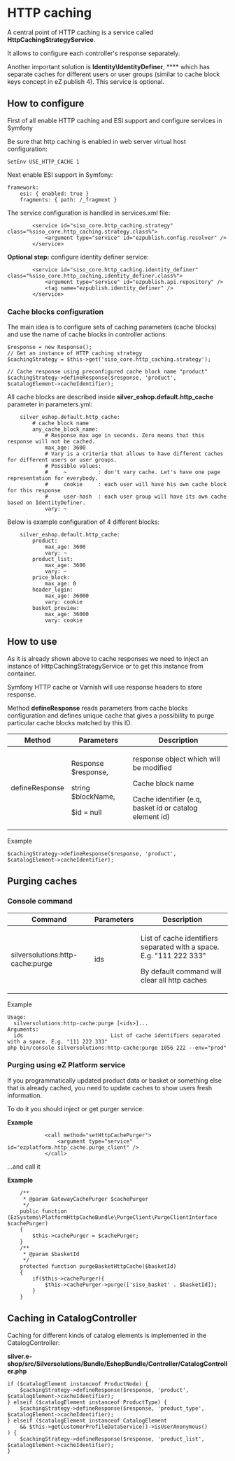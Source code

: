 #  HTTP caching 

A central point of HTTP caching is a service called **HttpCachingStrategyService**.

It allows to configure each controller's response separately.

Another important solution is **Identity\\IdentityDefiner**, **** which has separate caches for different users or user groups (similar to cache block keys concept in eZ publish 4). This service is optional.

## How to configure

First of all enable HTTP caching and ESI support and configure services in Symfony

Be sure that http caching is enabled in web server virtual host configuration:

``` 
SetEnv USE_HTTP_CACHE 1
```

Next enable ESI support in Symfony:

``` 
framework:
    esi: { enabled: true }
    fragments: { path: /_fragment }
```

The service configuration is handled in services.xml file:

``` 
        <service id="siso_core.http_caching.strategy" class="%siso_core.http_caching.strategy.class%">
            <argument type="service" id="ezpublish.config.resolver" />
        </service>
```

**Optional step:** configure identity definer service:

``` 
        <service id="siso_core.http_caching.identity_definer" class="%siso_core.http_caching.identity_definer.class%">
            <argument type="service" id="ezpublish.api.repository" />
            <tag name="ezpublish.identity_definer" />
        </service>
```

### Cache blocks configuration

The main idea is to configure sets of caching parameters (cache blocks) and use the name of cache blocks in controller actions:

``` 
$response = new Response();
// Get an instance of HTTP caching strategy
$cachingStrategy = $this->get('siso_core.http_caching.strategy');

// Cache response using preconfigured cache block name "product"
$cachingStrategy->defineResponse($response, 'product', $catalogElement->cacheIdentifier);
```

All cache blocks are described inside **silver\_eshop.default.http\_cache** parameter in parameters.yml:

``` 
    silver_eshop.default.http_cache:
        # cache block name
        any_cache_block_name:
            # Response max age in seconds. Zero means that this response will not be cached.
            max_age: 3600
            # Vary is a criteria that allows to have different caches for different users or user groups.
            # Possible values:
            #     ~          : don't vary cache. Let's have one page representation for everybody.
            #     cookie     : each user will have his own cache block for this response
            #     user-hash  : each user group will have its own cache based on IdentityDefiner.
            vary: ~
```

Below is example configuration of 4 different blocks:

``` 
    silver_eshop.default.http_cache:
        product:
            max_age: 3600
            vary: ~
        product_list:
            max_age: 3600
            vary: ~
        price_block:
            max_age: 0
        header_login:
            max_age: 36000
            vary: cookie
        basket_preview:
            max_age: 36000
            vary: cookie
```

## How to use 

As it is already shown above to cache responses we need to inject an instance of HttpCachingStrategyService or to get this instance from container. 

Symfony HTTP cache or Varnish will use response headers to store response. 

Method **defineResponse** reads parameters from cache blocks configuration and defines unique cache that gives a possibility to purge particular cache blocks matched by this ID. 

<table>
<thead>
<tr class="header">
<th>Method</th>
<th>Parameters</th>
<th>Description</th>
</tr>
</thead>
<tbody>
<tr>
<td>defineResponse </td>
<td><p>Response $response,</p>
<p>string $blockName,</p>
<p>$id = null</p></td>
<td><p>response object which will be modified</p>
<p>Cache block name</p>
<p>Cache identifier (e.q, basket id or catalog element id)</p></td>
</tr>
</tbody>
</table>

Example

``` 
$cachingStrategy->defineResponse($response, 'product', $catalogElement->cacheIdentifier);
```

## Purging caches

### Console command

<table>
<thead>
<tr class="header">
<th>Command</th>
<th>Parameters</th>
<th>Description</th>
</tr>
</thead>
<tbody>
<tr>
<td>silversolutions:http-cache:purge</td>
<td>ids</td>
<td><p>List of cache identifiers separated with a space. E.g. "111 222 333"</p>
<p>By default command will clear all http caches</p></td>
</tr>
</tbody>
</table>

Example

``` 
Usage:
  silversolutions:http-cache:purge [<ids>]...
Arguments:
  ids                            List of cache identifiers separated with a space. E.g. "111 222 333"
php bin/console silversolutions:http-cache:purge 1056 222 --env="prod"
```

### Purging using eZ Platform service

If you programmatically updated product data or basket or something else that is already cached, you need to update caches to show users fresh information.

To do it you should inject or get purger service:

**Example**

``` 
            <call method="setHttpCachePurger">
                <argument type="service" id="ezplatform.http_cache.purge_client" />
            </call>
```

...and call it

**Example**

``` 
    /**
     * @param GatewayCachePurger $cachePurger
     */
    public function (EzSystems\PlatformHttpCacheBundle\PurgeClient\PurgeClientInterface $cachePurger)
    {
        $this->cachePurger = $cachePurger;
    }
    /**
     * @param $basketId
     */
    protected function purgeBasketHttpCache($basketId)
    {
        if($this->cachePurger){
            $this->cachePurger->purge(['siso_basket' . $basketId]);
        }
    }
```

## Caching in CatalogController

Caching for different kinds of catalog elements is implemented in the CatalogController:

**silver.e-shop/src/Silversolutions/Bundle/EshopBundle/Controller/CatalogController.php**

``` 
if ($catalogElement instanceof ProductNode) {
    $cachingStrategy->defineResponse($response, 'product', $catalogElement->cacheIdentifier);
} elseif ($catalogElement instanceof ProductType) {
    $cachingStrategy->defineResponse($response, 'product_type', $catalogElement->cacheIdentifier);
} elseif ($catalogElement instanceof CatalogElement
    && $this->getCustomerProfileDataService()->isUserAnonymous()
) {
    $cachingStrategy->defineResponse($response, 'product_list', $catalogElement->cacheIdentifier);
}
```
